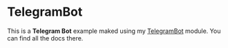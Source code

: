 # TelegramBot

This is a __Telegram Bot__ example maked using my [TelegramBot](https://github.com/emaaForlin/TelegramBotAPI) module. You can find all the docs there.
